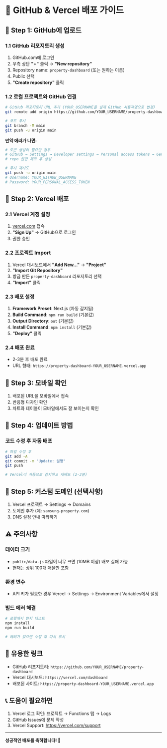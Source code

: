 # 🚀 GitHub & Vercel 배포 가이드

## 📝 Step 1: GitHub에 업로드

### 1.1 GitHub 리포지토리 생성
1. GitHub.com에 로그인
2. 우측 상단 **"+"** 클릭 → **"New repository"**
3. Repository name: `property-dashboard` (또는 원하는 이름)
4. Public 선택
5. **"Create repository"** 클릭

### 1.2 로컬 프로젝트와 GitHub 연결

```bash
# GitHub 리포지토리 URL 추가 (YOUR_USERNAME을 실제 GitHub 사용자명으로 변경)
git remote add origin https://github.com/YOUR_USERNAME/property-dashboard.git

# 코드 푸시
git branch -M main
git push -u origin main
```

**만약 에러가 나면:**
```bash
# 토큰 생성이 필요한 경우
# GitHub → Settings → Developer settings → Personal access tokens → Generate new token
# repo 권한 체크 후 생성

# 푸시 재시도
git push -u origin main
# Username: YOUR_GITHUB_USERNAME
# Password: YOUR_PERSONAL_ACCESS_TOKEN
```

## 🎨 Step 2: Vercel 배포

### 2.1 Vercel 계정 설정
1. [vercel.com](https://vercel.com) 접속
2. **"Sign Up"** → GitHub으로 로그인
3. 권한 승인

### 2.2 프로젝트 Import
1. Vercel 대시보드에서 **"Add New..."** → **"Project"**
2. **"Import Git Repository"**
3. 방금 만든 `property-dashboard` 리포지토리 선택
4. **"Import"** 클릭

### 2.3 배포 설정
1. **Framework Preset**: Next.js (자동 감지됨)
2. **Build Command**: `npm run build` (기본값)
3. **Output Directory**: `out` (기본값)
4. **Install Command**: `npm install` (기본값)
5. **"Deploy"** 클릭

### 2.4 배포 완료
- 2-3분 후 배포 완료
- URL 형태: `https://property-dashboard-YOUR_USERNAME.vercel.app`

## 📱 Step 3: 모바일 확인

1. 배포된 URL을 모바일에서 접속
2. 반응형 디자인 확인
3. 차트와 테이블이 모바일에서도 잘 보이는지 확인

## 🔧 Step 4: 업데이트 방법

### 코드 수정 후 자동 배포
```bash
# 파일 수정 후
git add -A
git commit -m "Update: 설명"
git push

# Vercel이 자동으로 감지하고 재배포 (2-3분)
```

## 🎯 Step 5: 커스텀 도메인 (선택사항)

1. Vercel 프로젝트 → Settings → Domains
2. 도메인 추가 (예: `samsung-property.com`)
3. DNS 설정 안내 따라하기

## ⚠️ 주의사항

### 데이터 크기
- `public/data.js` 파일이 너무 크면 (10MB 이상) 배포 실패 가능
- 현재는 상위 100개 매물만 포함

### 환경 변수
- API 키가 필요한 경우 Vercel → Settings → Environment Variables에서 설정

### 빌드 에러 해결
```bash
# 로컬에서 먼저 테스트
npm install
npm run build

# 에러가 있으면 수정 후 다시 푸시
```

## 🔗 유용한 링크

- GitHub 리포지토리: `https://github.com/YOUR_USERNAME/property-dashboard`
- Vercel 대시보드: `https://vercel.com/dashboard`
- 배포된 사이트: `https://property-dashboard-YOUR_USERNAME.vercel.app`

## 📞 도움이 필요하면

1. Vercel 로그 확인: 프로젝트 → Functions 탭 → Logs
2. GitHub Issues에 문제 작성
3. Vercel Support: https://vercel.com/support

---

**성공적인 배포를 축하합니다! 🎉**